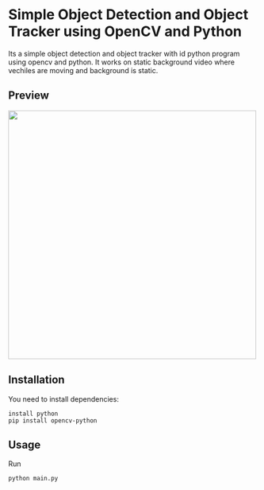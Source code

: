 # Simple Object Detection and Object Tracker using OpenCV and Python
Its a simple object detection and object tracker with id python program using opencv and python. It works on static background video where vechiles are moving and background is static.

## Preview
<img src="https://user-images.githubusercontent.com/89919240/137361458-8dbd9919-1378-493b-8bc4-e1ac27ad7ff9.png" width="500" />


## Installation
You need to install dependencies:
```console
install python
pip install opencv-python
```

## Usage
Run
```console
python main.py
```
